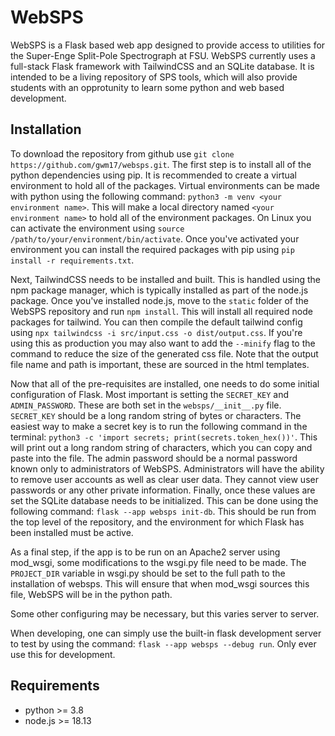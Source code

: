 # WebSPS

WebSPS is a Flask based web app designed to provide access to utilities for the Super-Enge Split-Pole Spectrograph at FSU. WebSPS currently uses a full-stack Flask framework with TailwindCSS and an SQLite database. It is intended to be a living repository of SPS tools, which will also provide students with an opprotunity to learn some python and web based development.

## Installation

To download the repository from github use `git clone https://github.com/gwm17/websps.git`. The first step is to install all of the python dependencies using pip. It is recommended to create a virtual environment to hold all of the packages. Virtual environments can be made with python using the following command: `python3 -m venv <your environment name>`. This will make a local directory named `<your environment name>` to hold all of the environment packages. On Linux you can activate the environment using `source /path/to/your/environment/bin/activate`. Once you've activated your environment you can install the required packages with pip using `pip install -r requirements.txt`.

Next, TailwindCSS needs to be installed and built. This is handled using the npm package manager, which is typically installed as part of the node.js package. Once you've installed node.js, move to the `static` folder of the WebSPS repository and run `npm install`. This will install all required node packages for tailwind. You can then compile the default tailwind config using `npx tailwindcss -i src/input.css -o dist/output.css`. If you're using this as production you may also want to add the `--minify` flag to the command to reduce the size of the generated css file. Note that the output file name and path is important, these are sourced in the html templates.

Now that all of the pre-requisites are installed, one needs to do some initial configuration of Flask. Most important is setting the `SECRET_KEY` and `ADMIN_PASSWORD`. These are both set in the `websps/__init__.py` file. `SECRET_KEY` should be a long random string of bytes or characters. The easiest way to make a secret key is to run the following command in the terminal: `python3 -c 'import secrets; print(secrets.token_hex())'`. This will print out a long random string of characters, which you can copy and paste into the file. The admin password should be a normal password known only to administrators of WebSPS. Administrators will have the ability to remove user accounts as well as clear user data. They cannot view user passwords or any other private information. Finally, once these values are set the SQLite database needs to be initialized. This can be done using the following command: `flask --app websps init-db`. This should be run from the top level of the repository, and the environment for which Flask has been installed must be active.

As a final step, if the app is to be run on an Apache2 server using mod_wsgi, some modifications to the wsgi.py file need to be made. The `PROJECT_DIR` variable in wsgi.py should be set to the full path to the installation of websps. This will ensure that when mod_wsgi sources this file, WebSPS will be in the python path.

Some other configuring may be necessary, but this varies server to server.

When developing, one can simply use the built-in flask development server to test by using the command: `flask --app websps --debug run`. Only ever use this for development.

## Requirements

- python >= 3.8
- node.js >= 18.13
